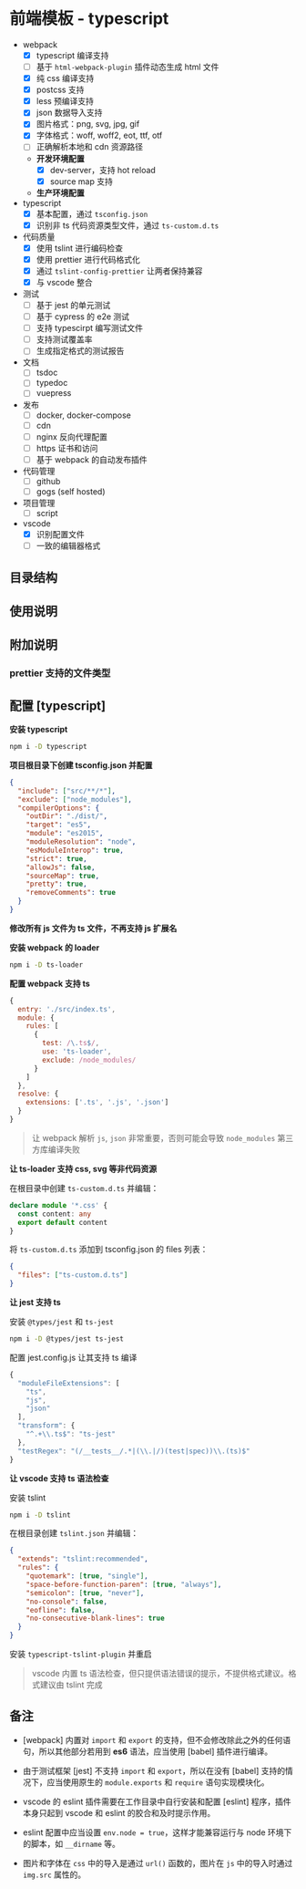 # 前端模板 - typescript

- webpack
  - [x] typescript 编译支持
  - [ ] 基于 `html-webpack-plugin` 插件动态生成 html 文件
  - [x] 纯 css 编译支持
  - [x] postcss 支持
  - [x] less 预编译支持
  - [x] json 数据导入支持
  - [x] 图片格式：png, svg, jpg, gif
  - [x] 字体格式：woff, woff2, eot, ttf, otf
  - [ ] 正确解析本地和 cdn 资源路径
  - **开发环境配置**
    - [x] dev-server，支持 hot reload
    - [x] source map 支持
  - **生产环境配置**
- typescript
  - [x] 基本配置，通过 `tsconfig.json`
  - [x] 识别非 ts 代码资源类型文件，通过 `ts-custom.d.ts`
- 代码质量
  - [x] 使用 tslint 进行编码检查
  - [x] 使用 prettier 进行代码格式化
  - [x] 通过 `tslint-config-prettier` 让两者保持兼容
  - [x] 与 vscode 整合
- 测试
  - [ ] 基于 jest 的单元测试
  - [ ] 基于 cypress 的 e2e 测试
  - [ ] 支持 typescirpt 编写测试文件
  - [ ] 支持测试覆盖率
  - [ ] 生成指定格式的测试报告
- 文档
  - [ ] tsdoc
  - [ ] typedoc
  - [ ] vuepress
- 发布
  - [ ] docker, docker-compose
  - [ ] cdn
  - [ ] nginx 反向代理配置
  - [ ] https 证书和访问
  - [ ] 基于 webpack 的自动发布插件
- 代码管理
  - [ ] github
  - [ ] gogs (self hosted)
- 项目管理
  - [ ] script
- vscode
  - [x] 识别配置文件
  - [ ] 一致的编辑器格式

## 目录结构

## 使用说明

## 附加说明

### prettier 支持的文件类型

## 配置 [typescript]

**安装 typescript**

```bash
npm i -D typescript
```

**项目根目录下创建 tsconfig.json 并配置**

```json
{
  "include": ["src/**/*"],
  "exclude": ["node_modules"],
  "compilerOptions": {
    "outDir": "./dist/",
    "target": "es5",
    "module": "es2015",
    "moduleResolution": "node",
    "esModuleInterop": true,
    "strict": true,
    "allowJs": false,
    "sourceMap": true,
    "pretty": true,
    "removeComments": true
  }
}
```

**修改所有 js 文件为 ts 文件，不再支持 js 扩展名**

**安装 webpack 的 loader**

```bash
npm i -D ts-loader
```

**配置 webpack 支持 ts**

```js
{
  entry: './src/index.ts',
  module: {
    rules: [
      {
        test: /\.ts$/,
        use: 'ts-loader',
        exclude: /node_modules/
      }
    ]
  },
  resolve: {
    extensions: ['.ts', '.js', '.json']
  }
}
```

> 让 webpack 解析 `js`, `json` 非常重要，否则可能会导致 `node_modules` 第三方库编译失败

**让 ts-loader 支持 css, svg 等非代码资源**

在根目录中创建 `ts-custom.d.ts` 并编辑：

```ts
declare module '*.css' {
  const content: any
  export default content
}
```

将 `ts-custom.d.ts` 添加到 tsconfig.json 的 files 列表：

```json
{
  "files": ["ts-custom.d.ts"]
}
```

**让 jest 支持 ts**

安装 `@types/jest` 和 `ts-jest`

```bash
npm i -D @types/jest ts-jest
```

配置 jest.config.js 让其支持 ts 编译

```js
{
  "moduleFileExtensions": [
    "ts",
    "js",
    "json"
  ],
  "transform": {
    "^.+\\.ts$": "ts-jest"
  },
  "testRegex": "(/__tests__/.*|(\\.|/)(test|spec))\\.(ts)$"
}
```

**让 vscode 支持 ts 语法检查**

安装 tslint

```bash
npm i -D tslint
```

在根目录创建 `tslint.json` 并编辑：

```json
{
  "extends": "tslint:recommended",
  "rules": {
    "quotemark": [true, "single"],
    "space-before-function-paren": [true, "always"],
    "semicolon": [true, "never"],
    "no-console": false,
    "eofline": false,
    "no-consecutive-blank-lines": true
  }
}
```

安装 `typescript-tslint-plugin` 并重启

> vscode 内置 ts 语法检查，但只提供语法错误的提示，不提供格式建议。格式建议由 tslint 完成

## 备注

- [webpack] 内置对 `import` 和 `export` 的支持，但不会修改除此之外的任何语句，所以其他部分若用到 **es6** 语法，应当使用 [babel] 插件进行编译。

- 由于测试框架 [jest] 不支持 `import` 和 `export`，所以在没有 [babel] 支持的情况下，应当使用原生的 `module.exports` 和 `require` 语句实现模块化。

- vscode 的 eslint 插件需要在工作目录中自行安装和配置 [eslint] 程序，插件本身只起到 vscode 和 eslint 的胶合和及时提示作用。

- eslint 配置中应当设置 `env.node = true`，这样才能兼容运行与 node 环境下的脚本，如 `__dirname` 等。

- 图片和字体在 `css` 中的导入是通过 `url()` 函数的，图片在 `js` 中的导入时通过 `img.src` 属性的。
